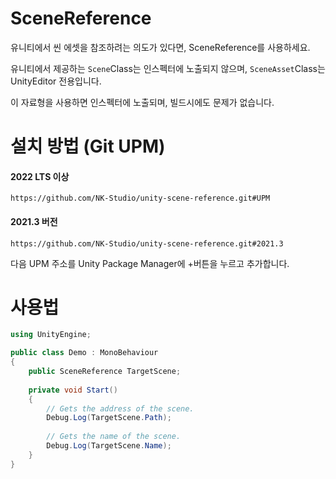 # SceneReference
유니티에서 씬 에셋을 참조하려는 의도가 있다면, SceneReference를 사용하세요.

유니티에서 제공하는 `Scene`Class는 인스펙터에 노출되지 않으며, `SceneAsset`Class는 UnityEditor 전용입니다.

이 자료형을 사용하면 인스펙터에 노출되며, 빌드시에도 문제가 없습니다.

# 설치 방법 (Git UPM)
#### 2022 LTS 이상
```` 
https://github.com/NK-Studio/unity-scene-reference.git#UPM
````
#### 2021.3 버전
```
https://github.com/NK-Studio/unity-scene-reference.git#2021.3
```
다음 UPM 주소를 Unity Package Manager에 +버튼을 누르고 추가합니다.

# 사용법

``` C#
using UnityEngine;

public class Demo : MonoBehaviour
{
    public SceneReference TargetScene;
    
    private void Start()
    {
        // Gets the address of the scene.
        Debug.Log(TargetScene.Path);
        
        // Gets the name of the scene.
        Debug.Log(TargetScene.Name);
    }
}
```